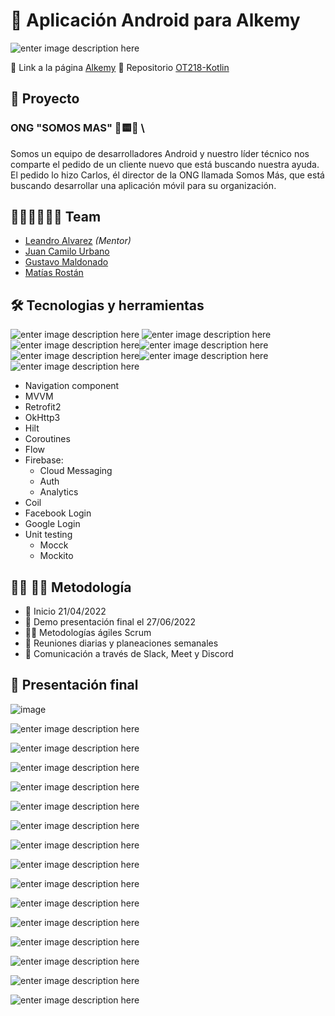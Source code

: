 # 👋 Aplicación Android para Alkemy 

![enter image description here](https://lh3.googleusercontent.com/_SeLiLBUVGtRzyjMUnmhxK__ZK5ffg0qf96zRgccAstdI8FvGeeVquRZsElZoUqCqp5EGMcCpLjK0P15LbP9e4kpUa-xXqxRcl9nSvmvy1A12bG1YAyEicwj4QzIbd-fBEiFUc7HSgRrBWpdPZa4L9vme07kmuXEMJzeQhNmfSqkfVVa6iiR72xF99qZ5Ua1qTFRpg5xDhKExSxf-Pb8xC5b5JsOkbuzfmTA2DhgelpPwdzJAGNF4izIjSIZgu-fSYQYTInB2ewoqThfhY2gdOzheU6sCCvF4D7vmYhGGETN1vHbGMF1M0Bk8dsTC3FdI9W8jT56opbUpr6rJ7LUbbZDS7hsjP8ft57SfMm9UE06YAvGa24ZqQtWFTaQOqd0q-vYJtPjWGF1ufqOaqCxqPIIyuHe-oXUnSTVXcKUifYVasNXXtVDc63nSqmEuWS_720uqz7c0liB6y4z2k_PDUGXM-S8lgUJV9LxkPJnZSAvnNWovcNG6YCmXcEIFubNkZOXTiJp0Wt7pIm2RunO-kCQvq7iY_TI6gHnzluyUkzwzqE_BfvahL8xTG589x_QnklfPpqUMTSTQqnzd_DccmoJotFSAJ-1Vn7gGpSB7Up8_b-eOmSisWieYjq5iygv3sIt5X7mM6jeowHgsxeizq1BpdNxrkgHeHpAjSUTelxV8dJ3Bp4Hn0FQg4iYe96aGCdnnMwdqaDSgm7euq0kZE70h_qCSGrO5skF-WLH2owbrKKlPUJ2kWQCpGhYwOrZCQHdi5vweBXYoc-jnEublSbP0zBprroysBtA=w1557-h508-no?authuser=0)

🔗 Link a la página [Alkemy](https://www.alkemy.org/)
🔗 Repositorio [OT218-Kotlin](https://github.com/alkemyTech/OT218-Client)

##  💼 Proyecto

### ONG  "SOMOS MAS" 🔺🟨🔵 \
Somos un equipo de desarrolladores Android y nuestro líder técnico nos comparte el pedido de un cliente nuevo que está buscando nuestra ayuda. El pedido lo hizo Carlos, él director de la ONG llamada Somos Más, que está buscando desarrollar una aplicación móvil para su organización.

## 🙋‍♂️💁‍♀️🧏‍♂️ Team

-   [Leandro Alvarez](Leandro%20Alvarez)  _(Mentor)_
-   [Juan Camilo Urbano](https://github.com/laikaInLove)
-   [Gustavo Maldonado](https://github.com/malgus79)
-   [Matías Rostán](https://github.com/mrostan21)

## 🛠️ Tecnologias y herramientas
![enter image description here](https://i.imgur.com/L9W0ZBQ.png)    ![enter image description here](https://i.imgur.com/eBPlR1F.png)   ![enter image description here](https://lh3.googleusercontent.com/AhKjmTdux9-FrdjHcOkCrav9FUIZBz2-aaIaSvqSdTqdEGt3ri1udN921Iq-oe812twoJnebV4pv_VI4tNUA09ZSKsxaAdkTvpTHREVkLNECtWwJYLnhQT33jkmQ2lfrjYLNTY-9vmNePwGxeVYykfA80N8HjP_VAl_P5bfSe_0DWxc5ipiXy0D2p4ZZwJwTbHUvyB0YARBy0CFJQaKf8zm1WLOT-X6gylnoSmNyQixYtX06PWPO-aoyHMDXXrkQRJu8_jwxnnv7S9y_pSEvdPFAdGeGGK0xowe2VNvGSkAybdB5r3GBL7cBqrqJ18F5WoBYKibT-xWqHYegt2-PtDoXu0GutyFdiWHSP6QWUGWNz8z08GUS1FTuNJJq3C3AbFQIyLA1WuEErf6few0Zk_e6ghO9HOvQkFoZ_B07eCMjx4WkGwys4kx4417rnARNJuJS8MJDlEnZQJLopMnwIXy_o_rwHZ52bLM3uBCpMA5vhmzYT9zr0AuO-O20Mf0ztWszuy2_6P88ruZMfm5UDXR9S4dQW7RiF2lSh3QfeUQfKgQhPY4et9UC2MeGEGe0wnkj75lHMAbWSokiFKnn5oVifO2c1p-pzO9uqkU1eL9pEvsrCQwWgY19MWMTWh6MJ2NebqwXq6rbApOQ8XrYURtcyAEK0wbvnaV1pF_OLw3oPgSoFW7YxVUK2d4Avuke8pggAp5upiMEUAp-ydeQMRtFtzkstvGnzXrH_NQGWsTmpyrceybntkt69ine79tQJESxk50Ku_pIDmGofyKG8jktOIDYZMPZLRCq=w88-h40-no?authuser=0)![enter image description here](https://i.imgur.com/alfqhL7.png)  ![enter image description here](https://i.imgur.com/YNzDZ2K.png)![enter image description here](https://i.imgur.com/nFW94MF.png)![enter image description here](https://i.imgur.com/nPZHfAH.png)

-   Navigation component
-   MVVM
-   Retrofit2
-   OkHttp3
-   Hilt
-   Coroutines
-   Flow
-   Firebase:
    -   Cloud Messaging
    -   Auth
    -   Analytics
-   Coil
-   Facebook Login
-   Google Login
-   Unit testing
    -   Mocck
    -   Mockito
    
   ##  👨‍💻 👨‍🏭 Metodología
-   🌱 Inicio 21/04/2022
-  🌳 Demo presentación final el 27/06/2022
-   🧏‍♂️ Metodologías ágiles Scrum
-   🙋 Reuniones diarias y planeaciones semanales
-   💬 Comunicación a través de Slack, Meet y Discord

## 🚀 Presentación final

![image](https://user-images.githubusercontent.com/101227804/176515293-7389e850-5deb-49dc-81ba-44ef43d93c41.png)

![enter image description here](https://lh3.googleusercontent.com/sFlLkP113Is8pU7CoT-x9MbUplS8xKeakBoz938q9wxzDUcsliykvR_HpNVt3n0CjuZjhEDe3Hl6GB3Ofa0u_mgGsk1HYJWV7jrirS2HQJ_CWNNn7YVFHRnjpxbacL1ImrgfvxFMVWpPMRBElqgRdYRVFOBX-hCrw8s-K6qUWpEefHjvRTjQ4bbu7bWU8UmKeLL76qnTkug1KCxiqKflDeiJYWHRsgcQRaLam0VHh4_mg2b2rrFX6uN7DkiEVMq0E0jNBafc8NZWVqr2rCV-0qsVV1feOgS6ar7M9pj0hrV2F375A0a1oJ7YYOqCecGbK3h13g0xofIPYMEjbyo2jde_wrYxKsQTkv_0R0n2Lm9GcAdTdUvJrja3erLvaUp5n68XgpdLzEuLCgI8zQ1Zlp29gFgL3rCimSKZA9-vwKiUpMyyYLYuDz0BvgDfIRbnVGgj1AbrXs7JdtpkB5VXcgJWd5L0Qth0vIKAr6M5fT9wHduSGehefAKsdW-mnV7C83qaPIW8dS6OBaKHkpIZt6G1ToJHR-8zrv-SBKUZ_kqtY4aOYJgxejlR48_egD75Bhi3tHSV-GdcpoIag1lEcs53fOJ5RY00tquS1_hYjILp_7kR2MtkvizdyGlmQ5tJmjsx1k7whphdPPjAaNPIJrrCuWZoITcuO6J4YU1MfTQ52rktdMc6_v3oBbZirsdebVCEMMNAau7FbG2_Qmd2mfl7qUIWp6ry6x1kmgNWjHPiC9FocpE9jtH2WZ_kwOL6JrAxtnXyMLNlq1ZTeXZkbsiKBEMfqg133wXg=w1410-h793-no?authuser=0)

![enter image description here](https://lh3.googleusercontent.com/1gZ0dOg6GvETY-7YzH2TgFQZsHa8O26l7v2Y0FkWVsgrPDqBnuedeCjTxyJ-EBF65fZ3CIn2kTfSLPtBnaHvos7--3keF0AudvwN4icH-vMGviIzKN_ibpM22uzgM6StvkS4WVH033Q6rKPV7M-JCRjA-J_tfiPKdx9VObVjuiO5CQXk7oVTE45ikRZ8xGID6TWxdwAc77BKX7BjZCzxHWWmhzZNbWKnIsHpxx9X-iZah_gDS29nKw50VC2ljxB-geuMMjmPNaGl-vQgcqTa7TiaozIaY9pRZYUn68Kr3xD-K4wOvynh3rH6F3-xqEeooHMRV6uFYwwsi0rnkfCVoMpvUT_UNqiUPiyBQEphV0rM2rgXMCATWen97ZxhASrj4uE3o3dE7VLnWMH_sqJB7QF5AuleVai6HnrWWqWrXQmLRW4idSSbRIBj8j_5pyhEh_AkGS_nxqGtSK1_bjnzrm_zjAvuoqqTwpmFzDb5zJoy1DClDAo5RIcEDg0xrAW9hZn92agv6v6gPWnfr_-1atitXmHvN6yFkULRf5g0rd-1EnehRkWr0TvjMXrwCOPE2p9Ko3lbUH8_esWjT31NGwQIKkwCTG9WqlUW6J0JM-2aP6e52k8N0jTjUzlFRzwaOcX-xhItvUtCC_T-ochbs6iINTL7h8tM9nrwG0EtFRmYXV4WzHuHKrTSxBKslnLEANB1DLolEX_5XHbhrKLddCer8PTv3wWUSh3DEIHZPoC3WXbQ2iaKKXQhzSB6xS3G9VyclHTkqB_AS9I7zJUZPHM6h7dWe0vdpljU=w1410-h793-no?authuser=0)

![enter image description here](https://media.giphy.com/media/5zhFcTRq06pxBnSQ1a/giphy.gif)

![enter image description here](https://lh3.googleusercontent.com/QEfA1cCNFasbt12wYN7GtnkBETlP-ivBXReSwnUBo-21V70MgYfra_b9O7cqHFUcmNdL536Av8KlGotQb4GIkG4ETzA3SUrme4JtUpla_x7dEu4aULTy33vaZGbubVBGucNjOi7vH1yjnKkknaiDFW_sD5wKReVJUzxTpS2zt6n7qo4-zeVFiKQLuAORwzlfhk8mrVqBN6OvhNoi1rtr_MM-JEc5cI747AV9jFKbLYllFaDkXDzp1APuCy-0oAsSR3yawEYXSWkhnH_YF7ZlXK4w1w4W2mNM2PS5GUeAeMnQECqYFbCTtK8eCO0gAJTuKkN7kNHY4DFr-0G7GFkEyHuc5dTfCYEf_6CAc8_NUjps1ppTcEJSXOYSyY9hmbXTPucrxci7R9REfL_6tyaTXM5zoRr9P_tmG_N-tRgSL6SD5q_8s5LVbXtDD8hJSu7iOYDGBbuw6m2I3TGNppu2N_uwhwp57L8Z9n76JqW3CKuUO3VyvBG255w3F5PrkTlliTjYuTW_dRhC-z8kvu7aiLRKDKIJtpJSafpmked2sEHY5tRF_fR1tpGvlxb_hzssqPZpH-MGTpJSnKoNDri-zsGA_6ZLq2tvZ8YBtWkfVmW5Ry2XtXVmC5Qbzqip-dw-EC26WFeWgfaFJix88sKzckq3B9h7dE0Ewc78ApbucgijgOMTZm0Jzbtz8m8iFshtRkPCQSZq_RNIB-JkweXSyW5tcXmWTFvZqSQ6SHKmCnzEi1ooIXYvcp_8EiGvkYpjoktMr0C0Z3ATD-oAwvJH6iEsapsXPUmzlUQn=w1410-h793-no?authuser=0)

![enter image description here](https://lh3.googleusercontent.com/Mc0yjZ9ok5fn6aLMrzZHyoyD38JPCuPJ_0FwP9R9gHvz13RGk5udUzeejyBBkpHWiQEQSnsKDJ4l-4NslhlyyhI7Z2NVSgh-uB5l-1qBVVocoa0q6C8edwCpJEeDfkYs64fEUSJhE714-LdBVZ2YfJBzlgOVD9XsX4nO9utY3mQXUMkw4Ntb0xtPNPH7NhHP0NI8q8cwvHdHXkFqIGwVxg3X9hEKa_K9S_ugWEdHYTlet4jRCML4_2n5pwEpbcvYioXdyKDKebZ4a2DW-T0V0xpeR2RlfkXBvXCA-OUiA4KLVe83jN9oZwlACQJtTc9HKBzCUSS_EuoEkbOlrXVUvp3kAB_dW9UUtXOgu_-lDh4EfNXEC5F5hjcP_DmgJ38-LDEQAydw11bC9zwpgUBXdJW7vg-SdPWL-__uKIUG9NFkQaIbziMk5QNWooG7z-29_EJRoqXz15KAwLlkPNiNhEBolASWB5J4H3E6ATNfFkuXZ-s6_-nISKsAntCMEgNoZ3t6ViRAtDKmmJgaZM_8EAsak2YQa0haD-bjHLSPxOMMQNi8lGY9tSvwh_El31wJbwNqHlqVpSb4DyU82TQHyXL6ROCcUn_QGQXKFGQODb4f9pg2QK2_O-xp0mvTUIBTw1D0nSrZyd_J4qZhdlxdlQakDvHYKNWgl_UygGekqRSAjSB8KLS-LRWnpP3oPK-ZGKRX34VbYUrWfjbwVACGUoyCcuzqPw4e0Ip9g9jIcPsy853VeNzJ8nwiNZz6XZeWoK2IZ7rztIr93-kW7x90X5hQiVKhEeqCNvPQ=w1410-h793-no?authuser=0)

![enter image description here](https://lh3.googleusercontent.com/ur7QM1qCut_N_xxApQVetfPoHSvomhW4dikEsk4rob8u90AM5y8txVfvWrm20Cv6eyGuZQ3mKRr67PRjqQLf64e7WssSP7KJYKsB5Zeiri4gnU2rjq0Tdz5d5PxabWPR9DYftH0v1UQ2f9wV2Xy7odB_62tHRxSWn8QKq7x2ewskqmtThG-dbKGvP37DxWJfikKeC0GdsihMx03UBXAEu4naYJ7uw4QSP311qkYMmzIvwuON0WCa6zAAA65eQfBKgMvlzp8Bcx8bhL_SXPWH4wLNxHbiymBhqr1TZ-oF6FhDjpb5nzh52UGR2VzNdnyA50TDEzKISDdLAnJR8r0zGGg4agCwz9o9zTpkGXmbi9cyHHaMiKPLgQOqILQ8TRVqC_vIz76Cw3xRRgZuv3rcdnj2doKsHxmz7Rbxdkw19LINWQXuPCLipbm9JckXUygRu7RvlbJhqUNRB-QjcTK6eTZbU8TV1RrtQlMImND1XoIxBMNwi7WTtfWNpKklN57wgnTj0wvwCt1DGAMXzA-jQs98Z8YNNr0au17UDP2LseEy8JoxvutuX18lpI5sjpvL4bxY-pghf0BH1KMxcXb8tRevrDVouxjx1eYdyJh-5W6-XNlPZhuegvk44EphZMbF3H0IGX0ToaQ0WFr6xuMuYlPPVu7-ixggHPHtumuygOZUivoQa9xq7qQfhdrePAMDPRJUVe3ZNGwwKtE878ZzXBYz6Wu8MhcM_JmEB-wZUxxkiOu_XgNCwVXJmo5S0w-5LeQOTI2-zU9ojm4CHNo9_i0jTDiqE2R3zO5z=w1410-h793-no?authuser=0)

![enter image description here](https://lh3.googleusercontent.com/VfxFg70_zMkXZtjBwyrlQdbs9k_4Y3orE1-ja4Q7gKOWTLMRT5ha6106IRa5Ws6iFNxuscUd8hTTtHc4kXwedbXp7Rthf86qKypP_LP17c1lLxqMQlvpuGX8iz7dUmuHK-OAJHHfJUo6CF74_f49dra0Kjer2mbzDtVGLQs4rzPKZNfkTW20If1ojT5FdMwxPWWQt6QJSiADMKMrrvrCkcKNruEqjzYvJRU9ZEicXm60UUelkSqrUD-nwJS9XyZ9xtNrmoyo8qVLDnYGuiN9kRsnjrX4uiO8LmvpVqAavQH24QygSywzgEKmkfh8JGVfWWzi29Llc0begrzNlTWauS95wDb-uBRt5yULB1UN-U3MsBYamG5wHwfKxSALi5LmyPB7B3k5C4vJjpPzUV06H_E3M8sVsQlO5rfg7RWyKwuyuFxWpy1KHSay_Ke9DegTepFQBJjphnG-o5sDz5rcn4uAqqFggpZSzr30Z-LATp7VgoA3PQi8wd1Z0sSPURYc4WWf2pJZlMLjaJ42PgRttXxI_y3pVBVBCgt6nAKo4_tbIQDEfVz9o7voOiAq7hujdB3BR65TZBG3IeZsiUqqx5f9MnjwdCavpQdtvaqpLB6FEEmnXR-a56tHbVSfMfzGYTTMNF2KItyv3onaZqjbu-goErJHdTTfvyCNiDSvX6q535Ha6muME4kNBaYqDYpOyJsTr3SBTb8u-qBausWj70g9ZFCgYiyedDzueDE3dqd98u9kqEcqWMi7IUIjVpZjH3j6UQIJ3EnUoGpoFdbfAnb6KW26f1YEGkRx=w1410-h793-no?authuser=0)

![enter image description here](https://lh3.googleusercontent.com/3nMPD_RQJMAcUm6bYrZ3o2UvZ4QZInfsY1BgJX4kFGco9XmmJyoISzBKUosy8jTEJHt_uJVOiVjlZTIurZ5EEvvcrm-WQghrUWhTwsT0RmOLZI1-c5GmBou__DbGURY47zQGXTqtQ-QaTe6bD2AH2tSa25gSZzm0RHAEZiGaBhK4jCDfc6TFj5nlU1Kc3L4W_DrzTjYSX7JcLwz-cdT6OTwtfPkw_qxgYbZsHPmmZKHiNFCGkwC6HGLZVY0tW3brT72v13udCVn_-SjnEnu9qfP9Oj158xgGC9ydXOohsFUOIZynpK9BGWcQ6BB48D5uX3LXkkIye4KusCFGG9d35LN5TegAGXpj4M6Z3ofvnU4fMFboGZl22X2ktQrp96nWwIbNnYlUnLbxOFVpkN9HG3vrEg5Gi4m5eYSY5IdQoxxCagL_SLhCkRNZ1P-T2cE2Wth3hp02T1PFQi6GcpwkMinxWpirjosJ_MX-5AhVGGcRGAU96vLwwLdX2QrxgIsRisGxWkcYzi1Si1c8n4UsRdwwtAIyu5bP-wZZ0snBxBlib1TRQen9SRSV6z2aKz3hEvKrWy7Seb1ZlqLZ2k2Dh66UbT6fE9hXoqMUdc1wgkSRDPLPbeGepwrCaURPo0A3VhG2zESV3dxYwFNtpn04HdJT0ZNEuSsn_xG7s3rsYRmBHbsrtoAfhpRGNlv6lPQv5uaW80XqnXICtLf__WGo5jbIivpS6rH1yWD3uXAFSA0LnGy_9nWgYx61rvKNF8ov2PaBK_FKTRoCDypCuPAwaLW5QPOrINISAL1d=w1410-h793-no?authuser=0)

![enter image description here](https://lh3.googleusercontent.com/T8qHPx0K3-TpzmbyE3q6MM3rZa0MKESu0TPYycTl9EW2uDkTxyvEY1Vm0ZAQIMOPlao2-VjBT8EhPEuItmtNCU_eLtqDbQwe_bLC0YvP3MffQcwIzFbz38An1PKJhKlnVRi2TI6NkGLcWh2u0ksPcYjwqG99BP0zSSbrki3rXsubeIInCPDu9yclHYuE7MSShqaTVeInOlJYQmyoo3-OGklv7yS4Te2xdQqJTr5BsycnFeoye8xl_gbtp86ocII8FgPzUXdJZObXs9vS_-ZGI7pyBeb8BWe4GyxknN_Pro_L4ieq4Bk-WlLB9M_CmFA6RGyAGF_fIaon6xG1lCYZX4FHnNEKSsdWwBDrNummhp6y7wm0xUkS0rqA2AxbFb3a79JqTbzoThtGXdppdfman594CuQDIlmqX5fxWQ9QqPc1aP2_jgqVRiw_pRl5vwFZY6O3v7xFaH8hgVka4P_ovUwXn6fPJ9gG0-LUlp9Wh3_RbE8UQuqr4yoDwYGSorIux7anczkyuGg4HCCZtaU-8e42OQibyl1fPQEMdHgoj-fEIJm7DlNMLMct8waTC2qls5hdPXM5wqIhN5YVQs8-PlCkjDP6uPk6dsKXmim7pRYO7cFCdhaFlnGbrkmLDrirFub_Mt5VK87O-vsNOlI4L5Q98m5kzb7oLEa6V8MFrNPXHMDL46Tnapd9-eu5Eu9yz74V_XxvvIGT71L845c39ZPxPSJSWc0rzZQV_FE9BDLAYEN7UX2QUncEM3jNyEMgnnjduMhLVHVuVjGhDD9Eqp4xGImH31oarwIe=w1410-h793-no?authuser=0)

![enter image description here](https://lh3.googleusercontent.com/rW7P384HHu4C27O37quKLMDB2aCcdWO0X5y_M0qJ7Q2trGHsSKqYSJK18CfwA5beYnOJldDtSWMGjbfp_xxp64Z9EJ-tBj0g2XJwuGqFqTFOZUrQesm6knQ58xpZTrdfBgjf44Xohe3lx2__pj9LPiebwyfkD6wT5SVtPDbkvOZZiJpi2wOqa2E2Tcd0xongY2msGH9zu_2vX9xIU7PtgFDxaJ5N7KMFgpv5Ua0WUr5NBNZLTyh6lZVG0eYfd8t20DGCJnqgjjU42XHNQ5Tg4rkUR-xL_xOLppKNl0E2T6aSkPZC3c7IWVgSfUJ6mUjSm3FCin5C6GUlCU-oPpwKyTMRJMhia42fgfVsvgDW0RSLn6PsgnUqJKDH_L5u4pHxCKUqfoOuxsazoXeAhlZDq2tJqtTxoo61YqkJXoYte19boS6IK-SxnDkKkDjYfxHamtihUDListH63MWFWydh7tkOwv1_PPP_CuAkv8iUY1uw6ZPLaTwfC7qRDZ4dFT6VfMhsjfhXQvn7glHG4AWnPtHlBC9AGhV9RmbhezmP8EIyM5_fvlJW4NL-5aLUHnPNryTGutDigR72C5g4P3M40-Z-obIkE-1wx9sAl_GvntJLYBXAp3gglzYw5ffMXAthVzX3UpTV2MiahbBBoap0vycKnElUpdjt0EvGEtTZwPO4iYlNwxXdiR-vA0HgRUpTGDPH_lERABJdWOuNdnu69G-HY2l10G8h9BQtpzpc24qi-45eQ1G8MTPw464V_EdcmcBaR099pIPJ2UFfvhyiwlgrwbQTwdV8MRgC=w1410-h793-no?authuser=0)

![enter image description here](https://lh3.googleusercontent.com/C3_8wHPETdm7xWZn4ScN_7a0JUzWY7gRzppcdvES_UhNk4OGmpU5UVkWtEu2oV7EY-0inqF8YL3Gs0omJGLPmg5EViWHcLXCuMdmON3z6mWYwsCWr-9ts1QYSq8DvUQYg3Nvx-oF9OrgqlsOnoXIQPKONhwhbDJjlFAe4ffRQJ_mS7d4rJMK3xavBloTqs43YnsseZPTBrks4VKMtQfB5Y-lvv4MJhJIjrKVbOjBuJ8pMXgnEelAxn5EpcxUfyP5_DI5UiJ2bZK_cCmTL-ytEJpHHeMrUJXulDMK_ikkAouFewGH61sFpM0cAHvF59ctgRXFTUYb2GXjivyCBA5MxCYYjLPxKmq_aLzYA67OmS4pDCS-1pXGpmtL-Avvj8I3GcchhnayKnivfJ77XkVDTpqMmTTdcKzoLP8jl86TsZ1RUz4j5Bor0AyCITWZtQr_OCtz0wUCx5jFNIYZtBLGCchPPCyPUIII57KFT0Q81Xj6iSJcet1LqzUlTJvUmYhgBrNk5hMvmm-GVAGewwoZ888Gzrxwu6p-7XHyJ3bAfNJfi_lurevgswMo4Ng4QE6Cp5RmydUOCeoc4yrzX1M_VEa0LK0CLHKG6Zen8f_jeNK1IO1VJb3KOoWr-ts4gpl-gv6ua5Fj3urZDqbDv2w6uzs8VyoVKkmNorfvK-LD8yOeU4waZvnGQCUCOvI76oOolozwkcnp77PjcZMGcQK4WOOBxdAmY4SCSAxTibiuJCx4HQPnHwc5HtxKBLNKGROu9vIxBFu14unlPN28loVtLMt4KDmom8k4bvOZ=w1410-h793-no?authuser=0)

![enter image description here](https://lh3.googleusercontent.com/0MnyePhIvJ1WmQb9fAa690IK47kDWZ1w3XS47kcaa2ihgsvlw1hP61cNSQqYmT3cg8weOk6Ox_3dwjyvuTGAKn9p05QMZwXZLm0xEbVSy1EvntOEgTZfIxtJWTtS9O-Gmqdpg0B2nROHC9BfLhJ_Knh5nySXahfuJiRHNyxbLiQHwQAg3P96YfFed9EQekqxKFSgPm18p3qCo5US40WRnr70Oi6Vq89jFn4wduoHOcS8eEpCH9KOICw8Gr-CiSY78sGgp2rYbPZEBZ4es-F7AonDW8JWGAsERhjZIGDXbVt-H6qqTabPx4je3617MEqV-udxxAlSiKclSZ_kv6GoUWMlTv-zDjTCeSS8F0RJKW1CarcAsdXhI46smQirtkVHBIWQw8KJcBHfbAh37F_Rjs0FIfg9lz7Dj70Z-2Y-_sjmTrU6uishCkpOBl2WVItu3_F6s9_NKiYBEDz5G8gQEQTyWvReaklLIzCpHBc6B1DewMN2kWNaiHjojOnNWIblOWGPQp8_maPCK1APzDEsF5sA45c7e7SyyES7GpQMgJidoDFwMsvMt8-ixP6qsK05Zho_E4ZMXlgNIyh4OuOqJRj9PkashLT5Py6zX1_FbGywbZJet1wmD2-1BSkb-SSopANRB6UyVynpvXAyjfZiD4TLFqTepYGeZhpYH1ubn4mqsfmV7mFusc17iF2FPuKoLRQ1R-bR4NhxvUINxt4C-clsiNrgu1Vayy06SQhUiMGRwkWDna5IhMqwRsCbEPgnPP_Rj4DhlvWGkCqA0-_achzk3Kz0XWEz1-kD=w1410-h793-no?authuser=0)

![enter image description here](https://lh3.googleusercontent.com/_pJ-v1wMQ1hmAG-s9FSBGdjb32H4s5Ht4VzXL6RM9WC6JkD7QsXlFU2swHwNjbag8paM3A7sbxy8k_xn5Houmf2D2DsvIqtzhyz0N9UthXaREemAxKJ4YkMdLQ-iGpppfQkk-E9eKOKJI_7hgcxQhATZIP4kOQYlY0jTy8t4K8GDc5qy1ZEStQOChCsZ6WaCuUgqGl7pBnlvwb695YmPhXaD2LpMf5PLrmQAD46vEr6ro4Ay-oAbzAObIHWTNoRbbPhgQMlmzndQUdvP-A49w_Z7P6rB8K2MfuAuqCj4OEfazxhZjHgizNYhepJtt3Ui1gjR6ZedH51Te0FJzVFoM3Y_7k2p4koTT5Mtljk7SUIuDXii_yY-77KJZNm6YdLPoF-LIYJZtTVCiDBS4tIQZme22BpcVZzH3n1YRGlah4vugBBjiMb5-ypwA0NRS_6-6pnLZ67Sz5zRiE4lrZiB0yLW66XYXyAJa5PbIZndi1gquMe_9bx9TdQdQk9dpgzH4LEobHfnyvYUC-da78xoPKAvRSKEYpFohtbEIdPM2Q3FINyyxIgOegOUm9RCdxMODIkLFHvAVDTw9MRgL-bm9QxYkZO6rvD3nHU2zgaPk4jKIpa47uiFnf-UP4sEDUfnsvEVIvlrCTiKDpFgihbJVgXq8bSHiqHwSPsX3WVjkfGSqtrUE4LA0aOdY4yTOyc6W3Z6XQC0GOha2tniuD6EcfZCxbma0xuhetoSZRK5F_jP34O7tRuJxVSfn754HI_zNjh20_PRLvLwrLYtF15lRXV4nxv1OvlU6TLm=w1410-h793-no?authuser=0)

![enter image description here](https://lh3.googleusercontent.com/geceEGjd7_oH1-eQxKMJFkZ3zFD2-2IlMTyeON9rkYvAI2r-PNGdRcqEfHBODSXG9c-m0mLGqfiYV_GUg3u0ogRkQ_DJcUvcFp5X5fJDJxLoXy1xFKSU24HL7PioVtzrVket4uiEFzV37OI8CCFOvQLTbasdMGVJvi6Jxu2IgCCrwkbVTAt2rWc_xosMiiKGQn8J7tM_9wL2K_AGPlWsNwJ-_TQ8ejQkNPYCkSz84Yxlghk5iqGBBhQaKjraY04t-Skj60dp_cj0yI18ZhHT3kJMeS27ZavptN2g6NhEdYCC7zi1Ap3SmRyjoyC5azFgOnqV2HQZKbRhdclJwowGfpmA2W7cIWYfN2Q4j107rxX7r3kldLK8VfkKvw8VXrtCaKv7HgFZ4rzZprsETwz0c8L1PUdriviFgmsJog7jqXj_03-KZv_s0ey1uEF0ExpT_9bmnb-5HtbmjIrDXU8xK--APzUub08WKGEFRA-jDTgBw_uAq1F1PoWo6Nu0P8DV4nawthzMAGBSdpSpWGcnqHXehZ2PbkdfJoMp8h0brY8NTXYZOiMMVsRoxDVE4rQJKxEjmj3HtuMS47HRfQT15vmA99p9_S94brbJHB-xkQpHrB4Zq75mLWsQvxEr_kFmVVf1CT85LguQn13Gbk_I0iKp6YH9CpExPsRBEBVZVXkBY9NcmICaxXbKXrAZaZi4f03PZrR4TNHMPW-fiN2m-lM0uEE1Jw858dSMg8AdIkedqjqOmqaDXuTLIF1Rip4Fih5gksX0ZuJK81a_d4o0-D3mRxo-WT8E7hcN=w1410-h793-no?authuser=0)

![enter image description here](https://lh3.googleusercontent.com/Elsm_5GYZ8ikkLF9eJ1FJybjDGYQAxpIL8iraShNHGMWxa6ATwMY192VGBc8_B6OtUagJsOu5R1bDmDk1qDzrooPhpnmjnAoym1CouNgTkDRb95t1cqFiZETAwdG9xrXTeX1UfjSCnQxwe53Ctho0TzTjuQhqCFKzEBp_x6lX0h_v8sWjfsPMJO30ANugzpqswjbrNPou59Vvf5U4EGcmKOYU8nSl3xzsmb9AyZIZh2fWrtz17OM1uwY71FNl8LII3jdvW9ixWZKtUfHjQtefcviKHtpRDmO-vvBNQCOi0218fR0F_in01_N7mU8jlInx9nvWasrwGdFMr0fY9an4nCxiw_osaeci_9yEx9lRQjm8unjKaXMGbZVuMXmPHwkSyQ8cCCOBbErPmN0wxb_xx5L46l75b-eGUHqeAsjiI6JIw6y2atvc1rHMpT7Qcmjapo3vvn8bX-PPRG23S1YcO8qyoYgkgZJkvLZVDb_MlV-Jdqt_KArMAFoGcXiwSbcsuxIlTP4i5tly57gh0EIkyDGpOv9tbSrKYA85jG1iN2fN7BKQK8fxErie9FkQfV9X69Fc9SRWqmsrQ_8WzmmsKrRZWq3O0rWcgqnHUv6Nm1xuOpBrFPh3dorpbH59tURjobFzDzsSFaiIgBDvdHWfxEAswMFevBxlGQbgLMOhhhpF7MZgzE-5LtvXM7wz6VabjIZ0Axvxya_2CzhHimgDyXQWAG_VwgdHWfEhwB7rJdPw1l6JY4hsCP7X82w-3n-G9WUEDMoqW3A6ws6lAjTMGgmobgLD1Cpsw0Y=w1410-h793-no?authuser=0)
